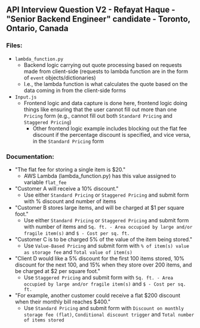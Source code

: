 ## API Interview Question V2 - Refayat Haque - "Senior Backend Engineer" candidate - Toronto, Ontario, Canada

### Files:
- `lambda_function.py`
  - Backend logic carrying out quote processing based on requests made from client-side (requests to lambda function are in the form of `event` objects/dictionaries)
  - I.e., the lambda function is what calculates the quote based on the data coming in from the client-side forms
- `Input.js`
  - Frontend logic and data capture is done here, frontend logic doing things like ensuring that the user cannot fill out more than one `Pricing` form (e.g., cannot fill out both `Standard Pricing` and `Staggered Pricing`)
    - Other frontend logic example includes blocking out the flat fee discount if the percentage discount is specified, and vice versa, in the `Standard Pricing` form

### Documentation:
- "The flat fee for storing a single item is $20."
  - AWS Lambda (lambda_function.py) has this value assigned to variable `flat_fee`
- "Customer A will receive a 10% discount."
  - Use either `Standard Pricing` or `Staggered Pricing` and submit form with % discount and number of items
- "Customer B stores large items, and will be charged at $1 per square foot."
  - Use either `Standard Pricing` or `Staggered Pricing` and submit form with number of items and `Sq. ft. - Area occupied by large and/or fragile item(s)` and `$ - Cost per sq. ft.`
- "Customer C is to be charged 5% of the value of the item being stored."
  - Use `Value-Based Pricing` and submit form with `% of item(s) value as storage fee` and `Total value of item(s)`
- "Client D would like a 5% discount for the first 100 items stored, 10% discount for the next 100, and 15% when they store over 200 items, and be charged at $2 per square foot."
  - Use `Staggered Pricing` and submit form with `Sq. ft. - Area occupied by large and/or fragile item(s)` and `$ - Cost per sq. ft.`
- "For example, another customer could receive a flat $200 discount when their monthly bill reaches $400."
  - Use `Standard Pricing` and submit form with `Discount on monthly storage fee (flat)`, `Conditional discount trigger` and `Total number of items stored`

